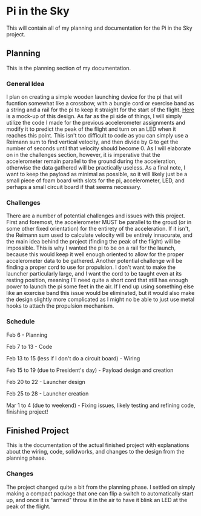 # Pi in the Sky
This will contain all of my planning and documentation for the Pi in the Sky project.

## Planning
This is the planning section of my documentation.

### General Idea
I plan on creating a simple wooden launching device for the pi that will fucntion somewhat like a crossbow, with a bungie cord or exercise band as a string and a rail for the pi to keep it straight for the start of the flight.
[Here](https://github.com/aralsto/Pi_in_the_Sky/blob/master/Planning_Images/mockup.png) is a mock-up of this design. As far as the pi side of things, I will simply utilize the code I made for the previous accelerometer assignments and modify it to predict the peak of the flight and turn on an LED when
it reaches this point. This isn't too difficult to code as you can simply use a Reimann sum to find vertical velocity, and then divide by G to get the number of seconds until that velocity should become 0. As I will
elaborate on in the challenges section, however, it is imperative that the accelerometer remain parallel to the ground during the acceleration, otherwise the data gathered will be practically useless. As a final note, I 
want to keep the payload as minimal as possible, so it will likely just be a small piece of foam board with slots for the pi, accelerometer, LED, and perhaps a small circuit board if that seems necessary.

### Challenges
There are a number of potential challenges and issues with this project. First and foremost, the accelerometer MUST be parallel to the groud (or in some other fixed orientation) for the entirety of the acceleration.
If it isn't, the Reimann sum used to calculate velocity will be entirely innacurate, and the main idea behind the project (finding the peak of the flight) will be impossible. This is why I wanted the pi to be on a rail
for the launch, because this would keep it well enough oriented to allow for the proper accelerometer data to be gathered.
Another potential challenge will be finding a proper cord to use for propulsion. I don't want to make the launcher particularly large, and I want the cord to be taught even at its resting position,
meaning I'll need quite a short cord that still has enough power to launch the pi some feet in the air. If I end up using something else like an exercise band this issue would be eliminated, but it would also make the design
slightly more complicated as I might no be able to just use metal hooks to attach the propulsion mechanism.

### Schedule
Feb 6 - Planning

Feb 7 to 13 - Code

Feb 13 to 15 (less if I don't do a circuit board) - Wiring

Feb 15 to 19 (due to President's day) - Payload design and creation

Feb 20 to 22 - Launcher design

Feb 25 to 28 - Launcher creation

Mar 1 to 4 (due to weekend) - Fixing issues, likely testing and refining code, finishing project!

## Finished Project
This is the documentation of the actual finished project with explanations about the wiring, code, solidworks, and changes to the design from the planning phase.

### Changes
The project changed quite a bit from the planning phase. I settled on simply making a compact package that one can flip a switch to automatically start up, and once it is "armed" throw it in the air to have it blink an LED at the peak of the flight.
